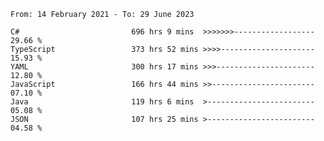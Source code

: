 <!-- [![Top Langs](https://github-readme-stats.vercel.app/api/top-langs/?username=thititongumpun&layout=compact&langs_count=7&theme=prussian)](https://github.com/thititongumpun)
[![Anurag's GitHub stats](https://github-readme-stats.vercel.app/api?username=thititongumpun&hide=stars&show_icons=true&theme=prussian)](https://github.com/thititongumpun) -->

<!--START_SECTION:waka-->

```text
From: 14 February 2021 - To: 29 June 2023

C#                         696 hrs 9 mins  >>>>>>>------------------   29.66 %
TypeScript                 373 hrs 52 mins >>>>---------------------   15.93 %
YAML                       300 hrs 17 mins >>>----------------------   12.80 %
JavaScript                 166 hrs 44 mins >>-----------------------   07.10 %
Java                       119 hrs 6 mins  >------------------------   05.08 %
JSON                       107 hrs 25 mins >------------------------   04.58 %
```

<!--END_SECTION:waka-->

